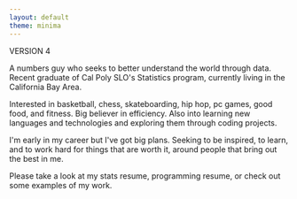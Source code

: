 ```yaml
---
layout: default
theme: minima
---
```


VERSION 4

A numbers guy who seeks to better understand the world through data. Recent graduate of Cal Poly SLO's Statistics program, currently living in the California Bay Area.

Interested in basketball, chess, skateboarding, hip hop, pc games, good food, and fitness. Big believer in efficiency. Also into learning new languages and technologies and exploring them through coding projects.

I'm early in my career but I've got big plans. Seeking to be inspired, to learn, and to work hard for things that are worth it, around people that bring out the best in me.

Please take a look at my stats resume, programming resume, or check out some examples of my work.
